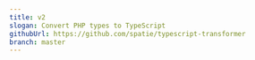 ```yaml
---
title: v2
slogan: Convert PHP types to TypeScript
githubUrl: https://github.com/spatie/typescript-transformer
branch: master
---
```

